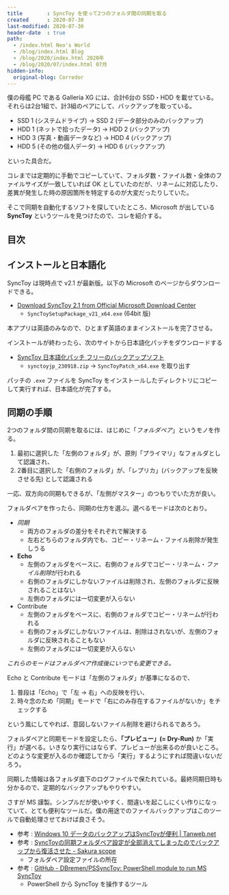 ```yaml
---
title        : SyncToy を使って2つのフォルダ間の同期を取る
created      : 2020-07-30
last-modified: 2020-07-30
header-date  : true
path:
  - /index.html Neo's World
  - /blog/index.html Blog
  - /blog/2020/index.html 2020年
  - /blog/2020/07/index.html 07月
hidden-info:
  original-blog: Corredor
---
```


僕の母艦 PC である Galleria XG には、合計6台の SSD・HDD を載せている。それらは2台1組で、計3組のペアにして、バックアップを取っている。

- SSD 1 (システムドライブ) → SSD 2 (データ部分のみのバックアップ)
- HDD 1 (ネットで拾ったデータ) → HDD 2 (バックアップ)
- HDD 3 (写真・動画データなど) → HDD 4 (バックアップ)
- HDD 5 (その他の個人データ) → HDD 6 (バックアップ)

といった具合だ。

コレまでは定期的に手動でコピーしていて、フォルダ数・ファイル数・全体のファイルサイズが一致していれば OK としていたのだが、リネームに対応したり、差異が発生した時の原因箇所を特定するのが大変だったりしていた。

そこで同期を自動化するソフトを探していたところ、Microsoft が出している **SyncToy** というツールを見つけたので、コレを紹介する。

## 目次

## インストールと日本語化

SyncToy は現時点で v2.1 が最新版。以下の Microsoft のページからダウンロードできる。

- [Download SyncToy 2.1 from Official Microsoft Download Center](https://www.microsoft.com/en-us/download/details.aspx?id=15155)
  - `SyncToySetupPackage_v21_x64.exe` (64bit 版)

本アプリは英語のみなので、ひとまず英語のままインストールを完了させる。

インストールが終わったら、次のサイトから日本語化パッチをダウンロードする

- [SyncToy 日本語化パッチ フリーのバックアップソフト](https://oyasu.info/synctoy.php)
  - `synctoyjp_230918.zip` → `SyncToyPatch_x64.exe` を取り出す

パッチの `.exe` ファイルを SyncToy をインストールしたディレクトリにコピーして実行すれば、日本語化が完了する。

## 同期の手順

2つのフォルダ間の同期を取るには、はじめに「*フォルダペア*」というモノを作る。

1. 最初に選択した「左側のフォルダ」が、原則「プライマリ」なフォルダとして認識され、
2. 2番目に選択した「右側のフォルダ」が、「レプリカ」(バックアップを反映させる先) として認識される

一応、双方向の同期もできるが、「左側がマスター」のつもりでいた方が良い。

フォルダペアを作ったら、同期の仕方を選ぶ。選べるモードは次のとおり。

- *同期*
  - 両方のフォルダの差分をそれぞれで解決する
  - 左右どちらのフォルダ内でも、コピー・リネーム・ファイル削除が発生しうる
- **Echo**
  - 左側のフォルダをベースに、右側のフォルダでコピー・リネーム・*ファイル削除*が行われる
  - 右側のフォルダにしかないファイルは削除され、左側のフォルダに反映されることはない
  - 左側のフォルダには一切変更が入らない
- Contribute
  - 左側のフォルダをベースに、右側のフォルダでコピー・リネームが行われる
  - 右側のフォルダにしかないファイルは、削除はされないが、左側のフォルダに反映されることもない
  - 左側のフォルダには一切変更が入らない

*これらのモードはフォルダペア作成後にいつでも変更できる。*

Echo と Contribute モードは「左側のフォルダ」が基準になるので、

1. 普段は「Echo」で「左 → 右」への反映を行い、
2. 時々念のため「同期」モードで「右にのみ存在するファイルがないか」をチェックする

という風にしてやれば、意図しないファイル削除を避けられるであろう。

フォルダペアと同期モードを設定したら、**「プレビュー」(= Dry-Run)** か「実行」が選べる。いきなり実行にはならず、プレビューが出来るのが良いところ。どのような変更が入るのか確認してから「実行」するようにすれば間違いないだろう。

同期した情報は各フォルダ直下のログファイルで保たれている。最終同期日時も分かるので、定期的なバックアップもやりやすい。

さすが MS 謹製。シンプルだが使いやすく、間違いを起こしにくい作りになっていて、とても便利なツールだ。僕の用途でのファイルバックアップはこのツールで自動処理させておけば良さそう。

- 参考 : [Windows 10 データのバックアップはSyncToyが便利 | Tanweb.net](http://tanweb.net/2015/11/09/5241/)
- 参考 : [SyncToyの同期フォルダペア設定が全部消えてしまったのでバックアップから復活させた - Sakura scope](https://www.nishishi.com/blog/2019/04/synctoy_backupd.html)
  - フォルダペア設定ファイルの所在
- 参考 : [GitHub - DBremen/PSSyncToy: PowerShell module to run MS SyncToy](https://github.com/DBremen/PSSyncToy)
  - PowerShell から SyncToy を操作するツール
